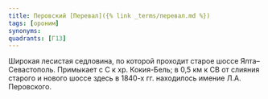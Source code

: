 ```yaml
---
title: Перовский [Перевал]({% link _terms/перевал.md %})
tags: [ороним]
synonyms:
quadrants: [Г13]
---
```


Широкая лесистая седловина, по которой проходит старое шоссе Ялта–Севастополь.
Примыкает с С к хр. Кокия-Бель; в 0,5 км к СВ от слияния старого и нового шоссе
здесь в 1840-х гг. находилось имение Л.А. Перовского.
